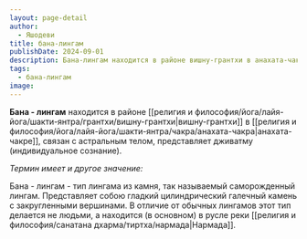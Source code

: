 ```yaml
---
layout: page-detail
author:
  - Яшодеви
title: бана-лингам
publishDate: 2024-09-01
description: Бана-лингам находится в районе вишну-грантхи в анахата-чакре, связан с астральным телом, представляет дживатму (индивидуальное сознание).
tags:
  - бана-лингам
image:
---
```

**Бана - лингам** находится в районе [[религия и философия/йога/лайя-йога/шакти-янтра/грантхи/вишну-грантхи|вишну-грантхи]] в [[религия и философия/йога/лайя-йога/шакти-янтра/чакра/анахата-чакра|анахата-чакре]], связан с астральным телом, представляет дживатму (индивидуальное сознание).

*Термин имеет и другое значение:*

Бана - лингам - тип лингама из камня, так называемый саморожденный лингам. Представляет собою гладкий цилиндрический галечный камень с закругленными вершинами. В отличие от обычных лингамов этот тип делается не людьми, а находится (в основном) в русле реки [[религия и философия/санатана дхарма/тиртха/нармада|Нармада]].


